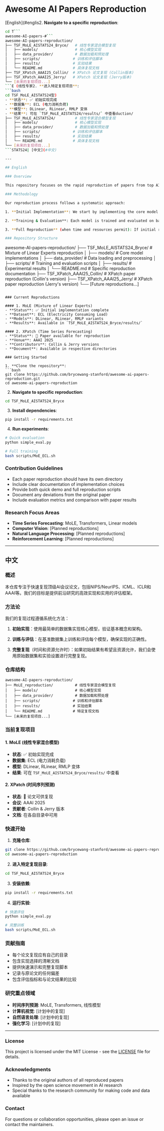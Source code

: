 # Awesome AI Papers Reproduction

[English](#englis2. **Navigate to a specific reproduction**:
```bash
cd T```
awesome-AI-papers-#```
awesome-AI-papers-reproduction/
├── TSF_MoLE_AISTATS24_Bryce/   # 线性专家混合模型复现
│   ├── models/                 # 核心模型实现
│   ├── data_provider/          # 数据加载和预处理
│   ├── scripts/               # 训练和评估脚本
│   ├── results/               # 实验结果
│   └── README.md              # 具体复现文档
├── TSF_XPatch_AAAI25_Collin/  # XPatch 论文复现 (Collin版本)
├── TSF_XPatch_AAAI25_Jerry/   # XPatch 论文复现 (Jerry版本)
└── [未来的复现项目...]
```E (线性专家2. **进入特定复现项目**:
```bash
cd TSF_MoLE_AISTATS24型)
- **状态**: ✅ 初始实现完成
- **数据集**: ECL (电力消耗负荷)
- **模型**: DLinear, RLinear, RMLP 变体
- **结果**: 可在 `TSF_MoLE_AISTATS24/results/` 中查看duction/
├── TSF_MoLE_AISTATS24/         # 线性专家混合模型复现
│   ├── models/                 # 核心模型实现
│   ├── data_provider/          # 数据加载和预处理
│   ├── scripts/               # 训练和评估脚本
│   ├── results/               # 实验结果
│   └── README.md              # 具体复现文档
└── [未来的复现项目...]
```STATS24| [中文](#中文)

---

## English

### Overview

This repository focuses on the rapid reproduction of papers from top AI conferences including NIPS/NeurIPS, ICML, ICLR, and AAAI. Our goal is to provide efficient implementations of cutting-edge research with practical evaluation frameworks.

### Methodology

Our reproduction process follows a systematic approach:

1. **Initial Implementation**: We start by implementing the core model using the simplest possible dataset to validate the fundamental concepts and architecture.

2. **Training & Evaluation**: Each model is trained and evaluated on baseline datasets to ensure correctness of implementation.

3. **Full Reproduction** (when time and resources permit): If initial results are promising and resources allow, we proceed with complete reproduction using the original datasets and experimental setups.

### Repository Structure

```
awesome-AI-papers-reproduction/
├── TSF_MoLE_AISTATS24_Bryce/   # Mixture of Linear Experts reproduction
│   ├── models/                 # Core model implementations
│   ├── data_provider/          # Data loading and preprocessing
│   ├── scripts/               # Training and evaluation scripts
│   ├── results/               # Experimental results
│   └── README.md              # Specific reproduction documentation
├── TSF_XPatch_AAAI25_Collin/  # XPatch paper reproduction (Collin's version)
├── TSF_XPatch_AAAI25_Jerry/   # XPatch paper reproduction (Jerry's version)
└── [Future reproductions...]
```

### Current Reproductions

#### 1. MoLE (Mixture of Linear Experts)
- **Status**: ✅ Initial implementation complete
- **Dataset**: ECL (Electricity Consuming Load)
- **Models**: DLinear, RLinear, RMLP variants
- **Results**: Available in `TSF_MoLE_AISTATS24_Bryce/results/`

#### 2. XPatch (Time Series Forecasting)
- **Status**: 📄 Paper available for reproduction
- **Venue**: AAAI 2025
- **Contributors**: Collin & Jerry versions
- **Document**: Available in respective directories

### Getting Started

1. **Clone the repository**:
```bash
git clone https://github.com/brycewang-stanford/awesome-ai-papers-reproduction.git
cd awesome-ai-papers-reproduction
```

2. **Navigate to specific reproduction**:
```bash
cd TSF_MoLE_AISTATS24_Bryce
```

3. **Install dependencies**:
```bash
pip install -r requirements.txt
```

4. **Run experiments**:
```bash
# Quick evaluation
python simple_eval.py

# Full training
bash scripts/MoE_ECL.sh
```

### Contribution Guidelines

- Each paper reproduction should have its own directory
- Include clear documentation of implementation choices
- Provide both quick demo and full reproduction scripts
- Document any deviations from the original paper
- Include evaluation metrics and comparison with paper results

### Research Focus Areas

- **Time Series Forecasting**: MoLE, Transformers, Linear models
- **Computer Vision**: [Planned reproductions]
- **Natural Language Processing**: [Planned reproductions]
- **Reinforcement Learning**: [Planned reproductions]

---

## 中文

### 概述

本仓库专注于快速复现顶级AI会议论文，包括NIPS/NeurIPS、ICML、ICLR和AAAI等。我们的目标是提供前沿研究的高效实现和实用的评估框架。

### 方法论

我们的复现过程遵循系统化方法：

1. **初始实现**：使用最简单的数据集实现核心模型，验证基本概念和架构。

2. **训练与评估**：在基准数据集上训练和评估每个模型，确保实现的正确性。

3. **完整复现**（时间和资源允许时）：如果初始结果有希望且资源允许，我们会使用原始数据集和实验设置进行完整复现。

### 仓库结构

```
awesome-AI-papers-reproduction/
├── MoLE_reproduction/          # 线性专家混合模型复现
│   ├── models/                 # 核心模型实现
│   ├── data_provider/          # 数据加载和预处理
│   ├── scripts/               # 训练和评估脚本
│   ├── results/               # 实验结果
│   └── README.md              # 特定复现文档
└── [未来的复现项目...]
```

### 当前复现项目

#### 1. MoLE (线性专家混合模型)
- **状态**: ✅ 初始实现完成
- **数据集**: ECL (电力消耗负载)
- **模型**: DLinear, RLinear, RMLP 变体
- **结果**: 可在 `TSF_MoLE_AISTATS24_Bryce/results/` 中查看

#### 2. XPatch (时间序列预测)
- **状态**: 📄 论文可供复现
- **会议**: AAAI 2025
- **贡献者**: Collin & Jerry 版本
- **文档**: 在各自目录中可用

### 快速开始

1. **克隆仓库**:
```bash
git clone https://github.com/brycewang-stanford/awesome-ai-papers-reproduction.git
cd awesome-ai-papers-reproduction
```

2. **进入特定复现目录**:
```bash
cd TSF_MoLE_AISTATS24_Bryce
```

3. **安装依赖**:
```bash
pip install -r requirements.txt
```

4. **运行实验**:
```bash
# 快速评估
python simple_eval.py

# 完整训练
bash scripts/MoE_ECL.sh
```

### 贡献指南

- 每个论文复现应有自己的目录
- 包含实现选择的清晰文档
- 提供快速演示和完整复现脚本
- 记录与原论文的任何偏差
- 包含评估指标和与论文结果的比较

### 研究重点领域

- **时间序列预测**: MoLE, Transformers, 线性模型
- **计算机视觉**: [计划中的复现]
- **自然语言处理**: [计划中的复现]
- **强化学习**: [计划中的复现]

---

### License

This project is licensed under the MIT License - see the [LICENSE](LICENSE) file for details.

### Acknowledgments

- Thanks to the original authors of all reproduced papers
- Inspired by the open science movement in AI research
- Special thanks to the research community for making code and data available

### Contact

For questions or collaboration opportunities, please open an issue or contact the maintainers.
